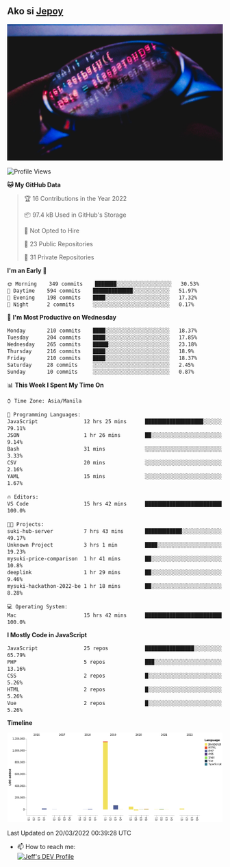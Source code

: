 ## Ako si [Jepoy](https://github.com/je-poy)
![je-poy-cover-img](imgs/cover.jpeg)

<!--START_SECTION:waka-->
![Profile Views](http://img.shields.io/badge/Profile%20Views-0-blue)

**🐱 My GitHub Data** 

> 🏆 16 Contributions in the Year 2022
 > 
> 📦 97.4 kB Used in GitHub's Storage 
 > 
> 🚫 Not Opted to Hire
 > 
> 📜 23 Public Repositories 
 > 
> 🔑 31 Private Repositories  
 > 
**I'm an Early 🐤** 

```text
🌞 Morning    349 commits    ███████░░░░░░░░░░░░░░░░░░   30.53% 
🌆 Daytime    594 commits    █████████████░░░░░░░░░░░░   51.97% 
🌃 Evening    198 commits    ████░░░░░░░░░░░░░░░░░░░░░   17.32% 
🌙 Night      2 commits      ░░░░░░░░░░░░░░░░░░░░░░░░░   0.17%

```
📅 **I'm Most Productive on Wednesday** 

```text
Monday       210 commits    ████░░░░░░░░░░░░░░░░░░░░░   18.37% 
Tuesday      204 commits    ████░░░░░░░░░░░░░░░░░░░░░   17.85% 
Wednesday    265 commits    █████░░░░░░░░░░░░░░░░░░░░   23.18% 
Thursday     216 commits    ████░░░░░░░░░░░░░░░░░░░░░   18.9% 
Friday       210 commits    ████░░░░░░░░░░░░░░░░░░░░░   18.37% 
Saturday     28 commits     ░░░░░░░░░░░░░░░░░░░░░░░░░   2.45% 
Sunday       10 commits     ░░░░░░░░░░░░░░░░░░░░░░░░░   0.87%

```


📊 **This Week I Spent My Time On** 

```text
⌚︎ Time Zone: Asia/Manila

💬 Programming Languages: 
JavaScript               12 hrs 25 mins      ███████████████████░░░░░░   79.11% 
JSON                     1 hr 26 mins        ██░░░░░░░░░░░░░░░░░░░░░░░   9.14% 
Bash                     31 mins             ░░░░░░░░░░░░░░░░░░░░░░░░░   3.33% 
CSV                      20 mins             ░░░░░░░░░░░░░░░░░░░░░░░░░   2.16% 
YAML                     15 mins             ░░░░░░░░░░░░░░░░░░░░░░░░░   1.67%

🔥 Editors: 
VS Code                  15 hrs 42 mins      █████████████████████████   100.0%

🐱‍💻 Projects: 
suki-hub-server          7 hrs 43 mins       ████████████░░░░░░░░░░░░░   49.17% 
Unknown Project          3 hrs 1 min         ████░░░░░░░░░░░░░░░░░░░░░   19.23% 
mysuki-price-comparison  1 hr 41 mins        ██░░░░░░░░░░░░░░░░░░░░░░░   10.8% 
deeplink                 1 hr 29 mins        ██░░░░░░░░░░░░░░░░░░░░░░░   9.46% 
mysuki-hackathon-2022-be 1 hr 18 mins        ██░░░░░░░░░░░░░░░░░░░░░░░   8.28%

💻 Operating System: 
Mac                      15 hrs 42 mins      █████████████████████████   100.0%

```

**I Mostly Code in JavaScript** 

```text
JavaScript               25 repos            ████████████████░░░░░░░░░   65.79% 
PHP                      5 repos             ███░░░░░░░░░░░░░░░░░░░░░░   13.16% 
CSS                      2 repos             █░░░░░░░░░░░░░░░░░░░░░░░░   5.26% 
HTML                     2 repos             █░░░░░░░░░░░░░░░░░░░░░░░░   5.26% 
Vue                      2 repos             █░░░░░░░░░░░░░░░░░░░░░░░░   5.26%

```


**Timeline**

![Chart not found](https://raw.githubusercontent.com/je-poy/je-poy/main/charts/bar_graph.png) 


 Last Updated on 20/03/2022 00:39:28 UTC
<!--END_SECTION:waka-->

- 📫 How to reach me: <br />
[<img src="https://d2fltix0v2e0sb.cloudfront.net/dev-badge.svg" width="50" alt="Jeff's DEV Profile" />](https://dev.to/jepoy)
<!--
**je-poy/je-poy** is a ✨ _special_ ✨ repository because its `README.md` (this file) appears on your GitHub profile.

Here are some ideas to get you started:

- 🔭 I’m currently working on ...
- 🌱 I’m currently learning ...
- 👯 I’m looking to collaborate on ...
- 🤔 I’m looking for help with ...
- 💬 Ask me about ...

- 😄 Pronouns: ...
- ⚡ Fun fact: ...
-->
